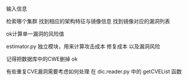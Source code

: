 输入信息


检索哪个集群
找到相应的架构特征与镜像信息
找到镜像对应的漏洞列表

ok计算单一漏洞的风险值

estimator.py
独立模块，用来计算攻击成本  修复成本  以及漏洞风险


记得把数据库中的CWE删掉 ok

有些重复CVE漏洞需要考虑如何处理 在 dic.reader.py  中的 getCVEList 函数

